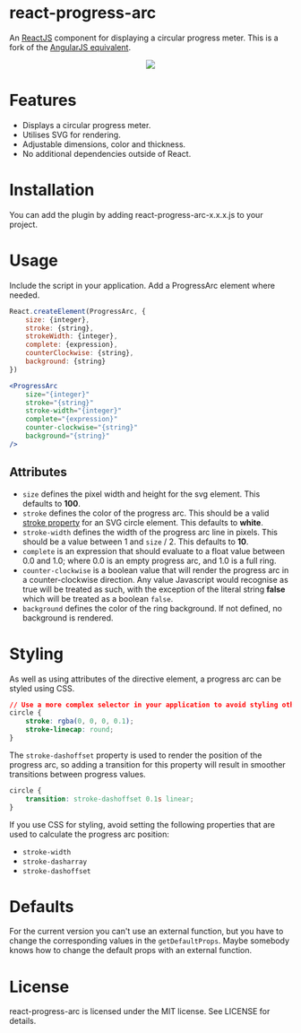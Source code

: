 react-progress-arc
====================

An [ReactJS](http://facebook.github.io/react/index.html) component for displaying a circular progress meter. This is a fork of the [AngularJS equivalent](https://github.com/mathewbyrne/angular-progress-arc).

<p align="center"><img src="http://mathewbyrne.github.io/angular-progress-arc/img/arcs.png" /></p>

Features
========

- Displays a circular progress meter.
- Utilises SVG for rendering.
- Adjustable dimensions, color and thickness.
- No additional dependencies outside of React.

Installation
============

You can add the plugin by adding react-progress-arc-x.x.x.js to your project.

Usage
=====

Include the script in your application. Add a ProgressArc element where needed.

```javascript
React.createElement(ProgressArc, {
    size: {integer},
    stroke: {string},
    strokeWidth: {integer},
    complete: {expression},
    counterClockwise: {string},
    background: {string}
})
```

```jsx
<ProgressArc
    size="{integer}"
    stroke="{string}"
    stroke-width="{integer}"
    complete="{expression}"
    counter-clockwise="{string}"
    background="{string}"
/>
```

Attributes
----------

- `size` defines the pixel width and height for the svg element.  This defaults to __100__.
- `stroke` defines the color of the progress arc. This should be a valid [stroke property](https://developer.mozilla.org/en-US/docs/Web/SVG/Tutorial/Fills_and_Strokes#Stroke) for an SVG circle element.  This defaults to __white__.
- `stroke-width` defines the width of the progress arc line in pixels. This should be a value between 1 and `size` / 2. This defaults to __10__.
- `complete` is an expression that should evaluate to a float value between 0.0 and 1.0; where 0.0 is an empty progress arc, and 1.0 is a full ring.
- `counter-clockwise` is a boolean value that will render the progress arc in a counter-clockwise direction. Any value Javascript would recognise as true will be treated as such, with the exception of the literal string __false__ which will be treated as a boolean `false`.
- `background` defines the color of the ring background. If not defined, no background is rendered.

Styling
=======

As well as using attributes of the directive element, a progress arc can be styled using CSS.

```css
// Use a more complex selector in your application to avoid styling other SVG elements.
circle {
    stroke: rgba(0, 0, 0, 0.1);
    stroke-linecap: round;
}
```

The `stroke-dashoffset` property is used to render the position of the progress arc, so adding a transition for this property will result in smoother transitions between progress values.

```css
circle {
    transition: stroke-dashoffset 0.1s linear;
}
```

If you use CSS for styling, avoid setting the following properties that are used to calculate the progress arc position:
- `stroke-width`
- `stroke-dasharray`
- `stroke-dashoffset`

Defaults
========

For the current version you can't use an external function, but you have to change the corresponding values in the `getDefaultProps`. Maybe somebody knows how to change the default props with an external function.

License
=======

react-progress-arc is licensed under the MIT license. See LICENSE for details.
